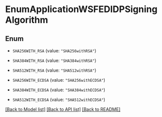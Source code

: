 # EnumApplicationWSFEDIDPSigningAlgorithm

## Enum


* `SHA256WITH_RSA` (value: `"SHA256withRSA"`)

* `SHA384WITH_RSA` (value: `"SHA384withRSA"`)

* `SHA512WITH_RSA` (value: `"SHA512withRSA"`)

* `SHA256WITH_ECDSA` (value: `"SHA256withECDSA"`)

* `SHA384WITH_ECDSA` (value: `"SHA384withECDSA"`)

* `SHA512WITH_ECDSA` (value: `"SHA512withECDSA"`)


[[Back to Model list]](../README.md#documentation-for-models) [[Back to API list]](../README.md#documentation-for-api-endpoints) [[Back to README]](../README.md)


